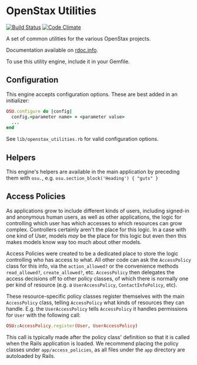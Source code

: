 OpenStax Utilities
==================

[![Build Status](https://travis-ci.org/openstax/openstax_utilities.svg?branch=master)](https://travis-ci.org/openstax/openstax_utilities)
[![Code Climate](https://codeclimate.com/github/openstax/openstax_utilities.png)](https://codeclimate.com/github/openstax/openstax_utilities)

A set of common utilities for the various OpenStax projects.

Documentation available on [rdoc.info](http://rdoc.info/github/openstax/openstax_utilities/master/frames).

To use this utility engine, include it in your Gemfile.

## Configuration

This engine accepts configuration options. These are best added in an initializer:

```rb
OSU.configure do |config|
  config.<parameter name> = <parameter value>
  ...
end
```

See `lib/openstax_utilities.rb` for valid configuration options.

## Helpers

This engine's helpers are available in the main application by preceding them with `osu.`, e.g. `osu.section_block('Heading') { "guts" }`

## Access Policies

As applications grow to include different kinds of users, including signed-in and anonymous human users, as well as other applications, the logic for controlling which user has which accesses to which resources can grow complex.  Controllers certainly aren't the place for this logic.  In a case with one kind of User, models *may* be the place for this logic but even then this makes models know way too much about other models.

Access Policies were created to be a dedicated place to store the logic controlling who has access to what.  All other code can ask the `AccessPolicy` class for this info, via the `action_allowed?` or the convenience methods `read_allowed?`, `create_allowed?`, etc.  `AccessPolicy` then delegates the access decisions off to other policy classes, of which there is normally one per kind of resource (e.g. a `UserAccessPolicy`, `ContactInfoPolicy`, etc).

These resource-specific policy classes register themselves with the main `AccessPolicy` class, telling `AccessPolicy` what kinds of resources they can handle.  E.g. the `UserAccessPolicy` tells `AccessPolicy` it handles permissions for `User` with the following call:

```rb
OSU::AccessPolicy.register(User, UserAccessPolicy)
```

This call is typically made after the policy class' definition so that it is called when the Rails application is loaded. We recommend placing the policy classes under `app/access_policies`, as all files under the `app` directory are autoloaded by Rails.

